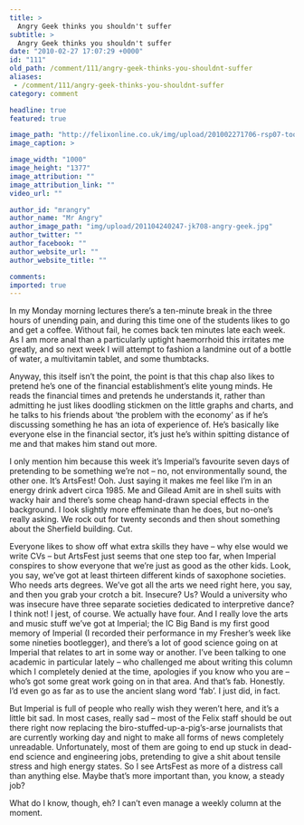 ```yaml
---
title: >
  Angry Geek thinks you shouldn't suffer
subtitle: >
  Angry Geek thinks you shouldn't suffer
date: "2010-02-27 17:07:29 +0000"
id: "111"
old_path: /comment/111/angry-geek-thinks-you-shouldnt-suffer
aliases:
 - /comment/111/angry-geek-thinks-you-shouldnt-suffer
category: comment

headline: true
featured: true

image_path: "http://felixonline.co.uk/img/upload/201002271706-rsp07-tools.jpg"
image_caption: >

image_width: "1000"
image_height: "1377"
image_attribution: ""
image_attribution_link: ""
video_url: ""

author_id: "mrangry"
author_name: "Mr Angry"
author_image_path: "img/upload/201104240247-jk708-angry-geek.jpg"
author_twitter: ""
author_facebook: ""
author_website_url: ""
author_website_title: ""

comments:
imported: true
---
```


In my Monday morning lectures there’s a ten-minute break in the three hours of unending pain, and during this time one of the students likes to go and get a coffee. Without fail, he comes back ten minutes late each week. As I am more anal than a particularly uptight haemorrhoid this irritates me greatly, and so next week I will attempt to fashion a landmine out of a bottle of water, a multivitamin tablet, and some thumbtacks.

Anyway, this itself isn’t the point, the point is that this chap also likes to pretend he’s one of the financial establishment’s elite young minds. He reads the financial times and pretends he understands it, rather than admitting he just likes doodling stickmen on the little graphs and charts, and he talks to his friends about ‘the problem with the economy’ as if he’s discussing something he has an iota of experience of. He’s basically like everyone else in the financial sector, it’s just he’s within spitting distance of me and that makes him stand out more.

I only mention him because this week it’s Imperial’s favourite seven days of pretending to be something we’re not – no, not environmentally sound, the other one. It’s ArtsFest! Ooh. Just saying it makes me feel like I’m in an energy drink advert circa 1985. Me and Gilead Amit are in shell suits with wacky hair and there’s some cheap hand-drawn special effects in the background. I look slightly more effeminate than he does, but no-one’s really asking. We rock out for twenty seconds and then shout something about the Sherfield building. Cut.

Everyone likes to show off what extra skills they have – why else would we write CVs – but ArtsFest just seems that one step too far, when Imperial conspires to show everyone that we’re just as good as the other kids. Look, you say, we’ve got at least thirteen different kinds of saxophone societies. Who needs arts degrees. We’ve got all the arts we need right here, you say, and then you grab your crotch a bit. Insecure? Us? Would a university who was insecure have three separate societies dedicated to interpretive dance? I think not!
 I jest, of course. We actually have four. And I really love the arts and music stuff we’ve got at Imperial; the IC Big Band is my first good memory of Imperial (I recorded their performance in my Fresher’s week like some nineties bootlegger), and there’s a lot of good science going on at Imperial that relates to art in some way or another. I’ve been talking to one academic in particular lately – who challenged me about writing this column which I completely denied at the time, apologies if you know who you are – who’s got some great work going on in that area. And that’s fab. Honestly. I’d even go as far as to use the ancient slang word ‘fab’. I just did, in fact.

But Imperial is full of people who really wish they weren’t here, and it’s a little bit sad. In most cases, really sad – most of the Felix staff should be out there right now replacing the biro-stuffed-up-a-pig’s-arse journalists that are currently working day and night to make all forms of news completely unreadable. Unfortunately, most of them are going to end up stuck in dead-end science and engineering jobs, pretending to give a shit about tensile stress and high energy states. So I see ArtsFest as more of a distress call than anything else. Maybe that’s more important than, you know, a steady job?

What do I know, though, eh? I can’t even manage a weekly column at the moment.
